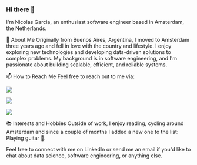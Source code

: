### Hi there 👋

I'm Nicolas Garcia, an enthusiast software engineer based in Amsterdam, the Netherlands.

🌟 About Me
Originally from Buenos Aires, Argentina, I moved to Amsterdam three years ago and fell in love with the country and lifestyle. I enjoy exploring new technologies and developing data-driven solutions to complex problems. My background is in software engineering, and I'm passionate about building scalable, efficient, and reliable systems.
  
📫 How to Reach Me
Feel free to reach out to me via:

<p><a href="mailto:a.nicolasgar@gmail.com">
  <img src="https://img.shields.io/badge/Gmail-D14836?style=for-the-badge&logo=gmail&logoColor=white"/>
<a/>
<p><a href="https://www.linkedin.com/in/anicolasgarcia/">
  <img src="https://img.shields.io/badge/LinkedIn-0077B5?style=for-the-badge&logo=linkedin&logoColor=white"/>
<a/>
<p><a href="https://nicolasgarcia.com.ar">
  <img src="https://img.shields.io/badge/website-000000?style=for-the-badge&logo=About.me&logoColor=white"/>
<a/>
  
📚 Interests and Hobbies
Outside of work, I enjoy reading, cycling around Amsterdam and since a couple of months I added a new one to the list: Playing guitar 🎸.

Feel free to connect with me on LinkedIn or send me an email if you'd like to chat about data science, software engineering, or anything else.
